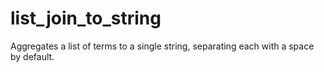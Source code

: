 # list_join_to_string

Aggregates a list of terms to a single string, separating each with a space by default.